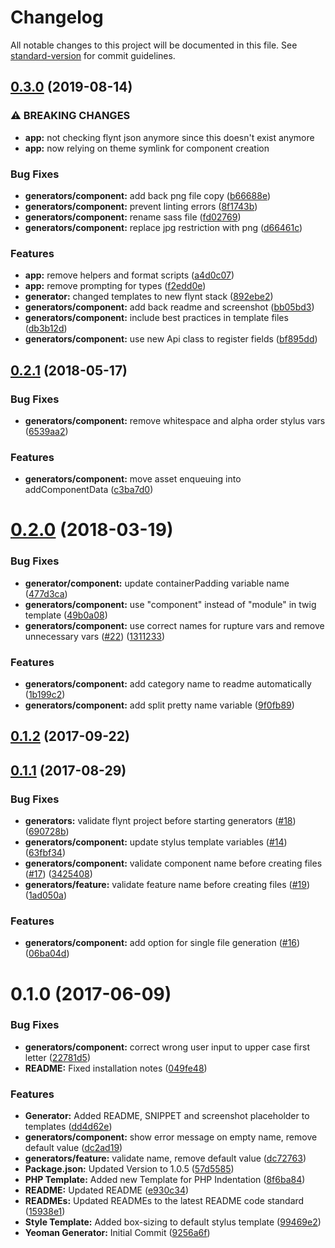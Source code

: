 # Changelog

All notable changes to this project will be documented in this file. See [standard-version](https://github.com/conventional-changelog/standard-version) for commit guidelines.

## [0.3.0](https://github.com/flyntwp/generator-flynt/compare/v0.2.1...v0.3.0) (2019-08-14)


### ⚠ BREAKING CHANGES

* **app:** not checking flynt json anymore since this doesn't exist anymore
* **app:** now relying on theme symlink for component creation

### Bug Fixes

* **generators/component:** add back png file copy ([b66688e](https://github.com/flyntwp/generator-flynt/commit/b66688e))
* **generators/component:** prevent linting errors ([8f1743b](https://github.com/flyntwp/generator-flynt/commit/8f1743b))
* **generators/component:** rename sass file ([fd02769](https://github.com/flyntwp/generator-flynt/commit/fd02769))
* **generators/component:** replace jpg restriction with png ([d66461c](https://github.com/flyntwp/generator-flynt/commit/d66461c))


### Features

* **app:** remove helpers and format scripts ([a4d0c07](https://github.com/flyntwp/generator-flynt/commit/a4d0c07))
* **app:** remove prompting for types ([f2edd0e](https://github.com/flyntwp/generator-flynt/commit/f2edd0e))
* **generator:** changed templates to new flynt stack ([892ebe2](https://github.com/flyntwp/generator-flynt/commit/892ebe2))
* **generators/component:** add back readme and screenshot ([bb05bd3](https://github.com/flyntwp/generator-flynt/commit/bb05bd3))
* **generators/component:** include best practices in template files ([db3b12d](https://github.com/flyntwp/generator-flynt/commit/db3b12d))
* **generators/component:** use new Api class to register fields ([bf895dd](https://github.com/flyntwp/generator-flynt/commit/bf895dd))

<a name="0.2.1"></a>
## [0.2.1](https://github.com/flyntwp/generator-flynt/compare/v0.2.0...v0.2.1) (2018-05-17)


### Bug Fixes

* **generators/component:** remove whitespace and alpha order stylus vars ([6539aa2](https://github.com/flyntwp/generator-flynt/commit/6539aa2))


### Features

* **generators/component:** move asset enqueuing into addComponentData ([c3ba7d0](https://github.com/flyntwp/generator-flynt/commit/c3ba7d0))



<a name="0.2.0"></a>
# [0.2.0](https://github.com/flyntwp/generator-flynt/compare/v0.1.2...v0.2.0) (2018-03-19)


### Bug Fixes

* **generator/component:** update containerPadding variable name ([477d3ca](https://github.com/flyntwp/generator-flynt/commit/477d3ca))
* **generators/component:** use "component" instead of "module" in twig template ([49b0a08](https://github.com/flyntwp/generator-flynt/commit/49b0a08))
* **generators/component:** use correct names for rupture vars and remove unnecessary vars ([#22](https://github.com/flyntwp/generator-flynt/issues/22)) ([1311233](https://github.com/flyntwp/generator-flynt/commit/1311233))


### Features

* **generators/component:** add category name to readme automatically ([1b199c2](https://github.com/flyntwp/generator-flynt/commit/1b199c2))
* **generators/component:** add split pretty name variable ([9f0fb89](https://github.com/flyntwp/generator-flynt/commit/9f0fb89))



<a name="0.1.2"></a>
## [0.1.2](https://github.com/flyntwp/generator-flynt/compare/v0.1.1...v0.1.2) (2017-09-22)



<a name="0.1.1"></a>
## [0.1.1](https://github.com/flyntwp/generator-flynt/compare/v0.1.0...v0.1.1) (2017-08-29)


### Bug Fixes

* **generators:** validate flynt project before starting generators ([#18](https://github.com/flyntwp/generator-flynt/issues/18)) ([690728b](https://github.com/flyntwp/generator-flynt/commit/690728b))
* **generators/component:** update stylus template variables ([#14](https://github.com/flyntwp/generator-flynt/issues/14)) ([63fbf34](https://github.com/flyntwp/generator-flynt/commit/63fbf34))
* **generators/component:** validate component name before creating files ([#17](https://github.com/flyntwp/generator-flynt/issues/17)) ([3425408](https://github.com/flyntwp/generator-flynt/commit/3425408))
* **generators/feature:** validate feature name before creating files ([#19](https://github.com/flyntwp/generator-flynt/issues/19)) ([1ad050a](https://github.com/flyntwp/generator-flynt/commit/1ad050a))


### Features

* **generators/component:** add option for single file generation ([#16](https://github.com/flyntwp/generator-flynt/issues/16)) ([06ba04d](https://github.com/flyntwp/generator-flynt/commit/06ba04d))



<a name="0.1.0"></a>
# 0.1.0 (2017-06-09)


### Bug Fixes

* **generators/component:** correct wrong user input to upper case first letter ([22781d5](https://github.com/flyntwp/generator-flynt/commit/22781d5))
* **README:** Fixed installation notes ([049fe48](https://github.com/flyntwp/generator-flynt/commit/049fe48))


### Features

* **Generator:** Added README, SNIPPET and screenshot placeholder to templates ([dd4d62e](https://github.com/flyntwp/generator-flynt/commit/dd4d62e))
* **generators/component:** show error message on empty name, remove default value ([dc2ad19](https://github.com/flyntwp/generator-flynt/commit/dc2ad19))
* **generators/feature:** validate name, remove default value ([dc72763](https://github.com/flyntwp/generator-flynt/commit/dc72763))
* **Package.json:** Updated Version to 1.0.5 ([57d5585](https://github.com/flyntwp/generator-flynt/commit/57d5585))
* **PHP Template:** Added new Template for PHP Indentation ([8f6ba84](https://github.com/flyntwp/generator-flynt/commit/8f6ba84))
* **README:** Updated README ([e930c34](https://github.com/flyntwp/generator-flynt/commit/e930c34))
* **READMEs:** Updated READMEs to the latest README code standard ([15938e1](https://github.com/flyntwp/generator-flynt/commit/15938e1))
* **Style Template:** Added box-sizing to default stylus template ([99469e2](https://github.com/flyntwp/generator-flynt/commit/99469e2))
* **Yeoman Generator:** Initial Commit ([9256a6f](https://github.com/flyntwp/generator-flynt/commit/9256a6f))

